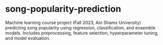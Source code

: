 # song-popularity-prediction
Machine learning course project (Fall 2023, Ain Shams University) predicting song popularity using regression, classification, and ensemble models. Includes preprocessing, feature selection, hyperparameter tuning, and model evaluation.
